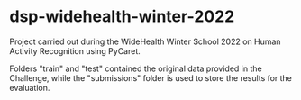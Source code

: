 # dsp-widehealth-winter-2022

Project carried out during the WideHealth Winter School 2022 on Human Activity Recognition using PyCaret.

Folders "train" and "test" contained the original data provided in the Challenge, while the "submissions" folder is used to store the results for the evaluation.
